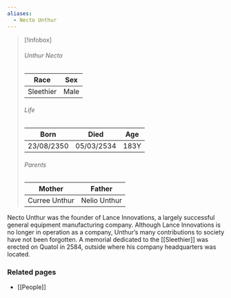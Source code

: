 ```yaml
---
aliases:
  - Necto Unthur
---
```


> [!infobox]
> ###### Unthur Necto
> | Race | Sex |
> | ----- | -----|
> | Sleethier | Male |
> ###### Life
> | Born | Died | Age |
> | ----- | ----- | ----- |
> | 23/08/2350 | 05/03/2534 | 183Y |
> ###### Parents
> | Mother | Father |
> | ----- | ----- |
> | Curree Unthur | Nelio Unthur |

Necto Unthur was the founder of Lance Innovations, a largely successful general equipment manufacturing company. Although Lance Innovations is no longer in operation as a company, Unthur’s many contributions to society have not been forgotten. A memorial dedicated to the [[Sleethier]] was erected on Quatol in 2584, outside where his company headquarters was located.


### Related pages

- [[People]]